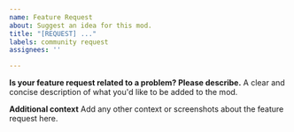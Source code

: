 ```yaml
---
name: Feature Request
about: Suggest an idea for this mod.
title: "[REQUEST] ..."
labels: community request
assignees: ''

---
```


**Is your feature request related to a problem? Please describe.**
A clear and concise description of what you'd like to be added to the mod.

**Additional context**
Add any other context or screenshots about the feature request here.
